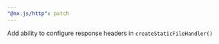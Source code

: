 ```yaml
---
"@nx.js/http": patch
---
```


Add ability to configure response headers in `createStaticFileHandler()`
